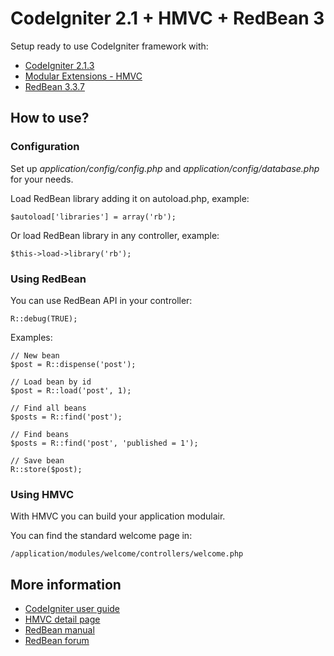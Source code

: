 # CodeIgniter 2.1 + HMVC + RedBean 3

Setup ready to use CodeIgniter framework with:

- [CodeIgniter 2.1.3](http://codeigniter.com)
- [Modular Extensions - HMVC](http://bitbucket.org/wiredesignz/codeigniter-modular-extensions-hmvc/overview)
- [RedBean 3.3.7](http//redbeanphp.com)

## How to use?

### Configuration

Set up *application/config/config.php* and *application/config/database.php* for your needs.

Load RedBean library adding it on autoload.php, example:

	$autoload['libraries'] = array('rb');
	
Or load RedBean library in any controller, example:

	$this->load->library('rb');
	
### Using RedBean

You can use RedBean API in your controller:

	R::debug(TRUE);
	
	
Examples:

	// New bean
	$post = R::dispense('post');
	
	// Load bean by id
	$post = R::load('post', 1);
	
	// Find all beans
	$posts = R::find('post');
	
	// Find beans
	$posts = R::find('post', 'published = 1');
	
	// Save bean
	R::store($post);
	
### Using HMVC

With HMVC you can build your application modulair. 

You can find the standard welcome page in:

	/application/modules/welcome/controllers/welcome.php

## More information

- [CodeIgniter user guide](http://codeigniter.com/user_guide)
- [HMVC detail page](https://bitbucket.org/wiredesignz/codeigniter-modular-extensions-hmvc/overview)
- [RedBean manual](http://www.redbeanphp.com/)
- [RedBean forum](http://groups.google.com/group/redbeanorm)

